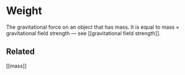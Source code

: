 # Weight
The gravitational force on an object that has mass. It is equal to $\text{mass}\times\text{gravitational field strength}$ ― see [[gravitational field strength]].
## Related
[[mass]]